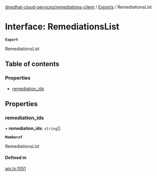 [@redhat-cloud-services/remediations-client](../README.md) / [Exports](../modules.md) / RemediationsList

# Interface: RemediationsList

**`Export`**

RemediationsList

## Table of contents

### Properties

- [remediation\_ids](RemediationsList.md#remediation_ids)

## Properties

### remediation\_ids

• **remediation\_ids**: `string`[]

**`Memberof`**

RemediationsList

#### Defined in

[api.ts:1051](https://github.com/RedHatInsights/javascript-clients/blob/main/packages/remediations/api.ts#L1051)
